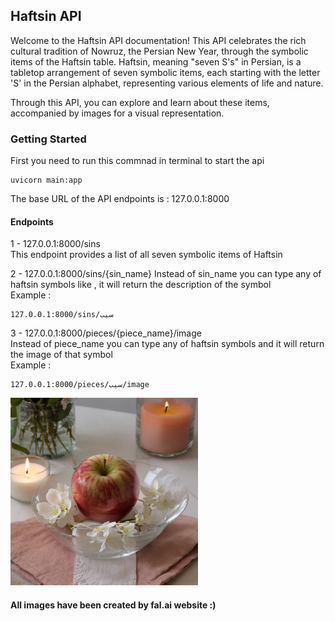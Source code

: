 
## Haftsin API 
Welcome to the Haftsin API documentation! This API celebrates the rich cultural tradition of Nowruz, the Persian New Year, through the symbolic items of the Haftsin table. Haftsin, meaning "seven S's" in Persian, is a tabletop arrangement of seven symbolic items, each starting with the letter 'S' in the Persian alphabet, representing various elements of life and nature.

Through this API, you can explore and learn about these items, accompanied by images for a visual representation.

### Getting Started  
First you need to run this commnad in terminal to start the api 
```
uvicorn main:app
```  
The base URL of the API endpoints is : 127.0.0.1:8000  
#### Endpoints  
1 - 127.0.0.1:8000/sins  
This endpoint provides a list of all seven symbolic items of Haftsin  

2 - 127.0.0.1:8000/sins/{sin_name}
Instead of sin_name you can type any of haftsin symbols like , it will return the description of the symbol  
Example :  
```
127.0.0.1:8000/sins/سیب
```
3 - 127.0.0.1:8000/pieces/{piece_name}/image  
Instead of piece_name you can type any of haftsin symbols and it will return the image of that symbol  
Example : 
```
127.0.0.1:8000/pieces/سیب/image
```  
<img src="images/sib.jpg" alt="Sample Image" style="width:300px;height:300px;">
 

#### All images have been created by fal.ai website :)
